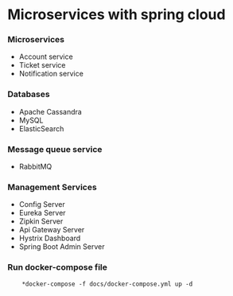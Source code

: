 # Microservices with spring cloud
### Microservices
* Account service
* Ticket service
* Notification service

### Databases
* Apache Cassandra 
* MySQL
* ElasticSearch

### Message queue service
* RabbitMQ

### Management Services
* Config Server
* Eureka Server
* Zipkin Server
* Api Gateway Server
* Hystrix Dashboard
* Spring Boot Admin Server

### Run docker-compose file
        *docker-compose -f docs/docker-compose.yml up -d


